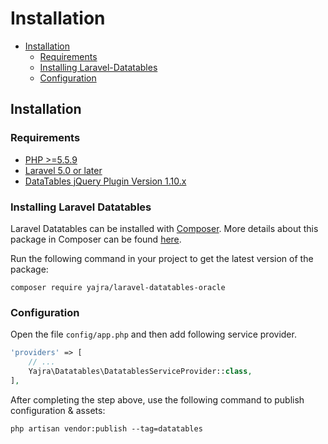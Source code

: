 # Installation

- [Installation](#installation)
	- [Requirements](#requirements)
    - [Installing Laravel-Datatables](#installing-laravel-datatables-oracle)
    - [Configuration](#configuration)

<a name="installation"></a>
## Installation

<a name="requirements"></a>
### Requirements

- [PHP >=5.5.9](http://php.net/)
- [Laravel 5.0 or later](https://github.com/laravel/framework)
- [DataTables jQuery Plugin Version 1.10.x](http://datatables.net/)

<a name="installing-laravel-datatables-oracle"></a>
### Installing Laravel Datatables

Laravel Datatables can be installed with [Composer](http://getcomposer.org/doc/00-intro.md). More details about this package in Composer can be found [here](https://packagist.org/packages/yajra/laravel-datatables-oracle).

Run the following command in your project to get the latest version of the package:

```
composer require yajra/laravel-datatables-oracle
```

<a name="configuration"></a>
### Configuration

Open the file ```config/app.php``` and then add following service provider.

```php
'providers' => [
    // ...
    Yajra\Datatables\DatatablesServiceProvider::class,
],
```

After completing the step above, use the following command to publish configuration & assets:

```
php artisan vendor:publish --tag=datatables
```

